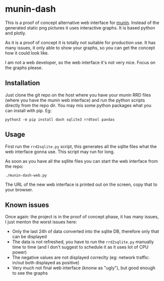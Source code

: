 # munin-dash

This is a proof of concept alternative web interface for [munin](https://munin-monitoring.org/). Instead of the generated static png pictures it uses interactive graphs. It is based python and plotly.

As it is a proof of concept it is totally not suitable for production use. It has many issues, it only able to show your graphs, so you can get the concept how it could look like.

I am not a web developer, so the web interface it's not very nice. Focus on the graphs please.


## Installation

Just clone the git repo on the host where you have your munin RRD files (where you have the munin web interface) and run the python scripts directly from the repo dir. You may mis some python packages what you can install with pip. Eg:
```
python3 -m pip install dash sqlite3 rrdtool pandas 
```


## Usage

First run the `rrd2sqlite.py` script, this generates all the sqlite files what the web interface gonna use. This script may run for long.

As soon as you have all the sqllite files you can start the web interface from the repo:
```
./munin-dash-web.py
```

The URL of the new web interface is printed out on the screen, copy that to your browser.

## Known issues

Once again: the project is in the proof of concept phase, it has many issues, I just menton the worst issues here:
 * Only the last 24h of data converted into the sqlite DB, therefore only that can be displayed
 * The data is not refreshed, you have to run the `rrd2sqlite.py` manually time to time (and I don't suggest to schedule it as it uses lot of CPU power)
 * The negative values are not displayed correclty (eg: network traffic: in/out both displayed as positive)
 * Very much not final web interface (knonw as "ugly"), but good enough to see the graphs
